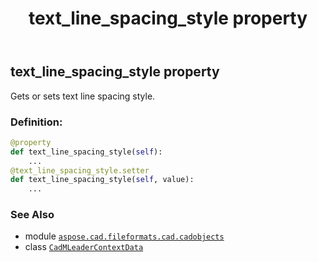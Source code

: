 ﻿---
title: text_line_spacing_style property
second_title: Aspose.CAD for Python via .NET API References
description: 
type: docs
weight: 820
url: /python-net/aspose.cad.fileformats.cad.cadobjects/cadmleadercontextdata/text_line_spacing_style/
is_root: false
---

## text_line_spacing_style property


Gets or sets text line spacing style.
### Definition:
```python
@property
def text_line_spacing_style(self):
    ...
@text_line_spacing_style.setter
def text_line_spacing_style(self, value):
    ...
```

### See Also
* module [`aspose.cad.fileformats.cad.cadobjects`](../../)
* class [`CadMLeaderContextData`](/cad/python-net/aspose.cad.fileformats.cad.cadobjects/cadmleadercontextdata)
